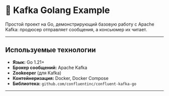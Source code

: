 # 📡 Kafka Golang Example

Простой проект на Go, демонстрирующий базовую работу с Apache Kafka: продюсер отправляет сообщения, а консьюмер их читает.

---

## Используемые технологии

- **Язык:** Go 1.21+
- **Брокер сообщений:** Apache Kafka
- **Zookeeper** (для Kafka)
- **Контейнеризация:** Docker, Docker Compose
- **Библиотека:** `github.com/confluentinc/confluent-kafka-go`

---
